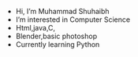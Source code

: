 - Hi, I’m Muhammad Shuhaibh
- I’m interested in Computer Science
- Html,java,C,
- Blender,basic photoshop
- Currently learning Python
<!---
shuhaibh/shuhaibh is a ✨ special ✨ repository because its `README.md` (this file) appears on your GitHub profile.
You can click the Preview link to take a look at your changes.
--->
